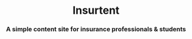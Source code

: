 # <div align="center">Insurtent</div>

### <div align="center">A simple content site for insurance professionals & students</div>
